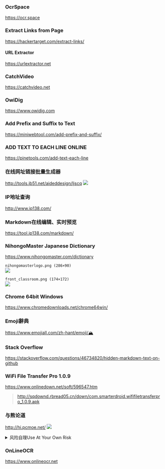 ### OcrSpace
https://ocr.space

### Extract Links from Page
https://hackertarget.com/extract-links/

#### URL Extractor
https://urlextractor.net

### CatchVideo
https://catchvideo.net

### OwiDig
https://www.owidig.com

### Add Prefix and Suffix to Text
https://miniwebtool.com/add-prefix-and-suffix/

### ADD TEXT TO EACH LINE ONLINE
https://pinetools.com/add-text-each-line

### 在线网址链接批量生成器
http://tools.jb51.net/aideddesign/ljscq
![](http://tools.jb51.net/images/ljscq.png)

### IP地址查询
http://www.ip138.com/

### Markdown在线编辑、实时预览
https://tool.ip138.com/markdown/

### NihongoMaster Japanese Dictionary
https://www.nihongomaster.com/dictionary

`nihongomasterlogo.png (286×90)`<br>
![](https://www.nihongomaster.com/images/nihongomasterlogo.png)

`front_classroom.png (174×172)`<br>
![](https://www.nihongomaster.com/images/front_classroom.png)

### Chrome 64bit Windows
https://www.chromedownloads.net/chrome64win/

### Emoji辭典
https://www.emojiall.com/zh-hant/emoji/🏔️

### Stack Overflow
https://stackoverflow.com/questions/46734820/hidden-markdown-text-on-github

### WiFi File Transfer Pro 1.0.9
https://www.onlinedown.net/soft/596547.htm
>http://sqdownd.rbread05.cn/down/com.smarterdroid.wififiletransferpro_1.0.9.apk

### 与熊论道
http://hi.pcmoe.net/
![](http://hi.pcmoe.net/img/info1.jpg)

<details><summary>风险自理Use At Your Own Risk</summary>

### stonEj
https://www.youtube.com/channel/UCghLs6s95LrBWOdlZUCH4qw
![](https://yt3.ggpht.com/a/AATXAJyd2U49hdVHTcirFGKuZaidppxWaM7H77Cv)

### 徐x冬bj格斗狂人
https://www.youtube.com/channel/UCIXOIjR2mp8tHz78DE0vj2A
![](https://yt3.ggpht.com/a/AATXAJx37N1wCH1y1L68RKAstImC-AtlrHSqpYJuUg)

### 陈qs
https://www.youtube.com/channel/UCv361SF6FKznoGPKEFG9Yhw
![](https://yt3.ggpht.com/a/AATXAJwGDGb62HH_vW61drPc0bMlmr4beZ1LsAG9Hg)

</details>

### OnLineOCR
https://www.onlineocr.net
